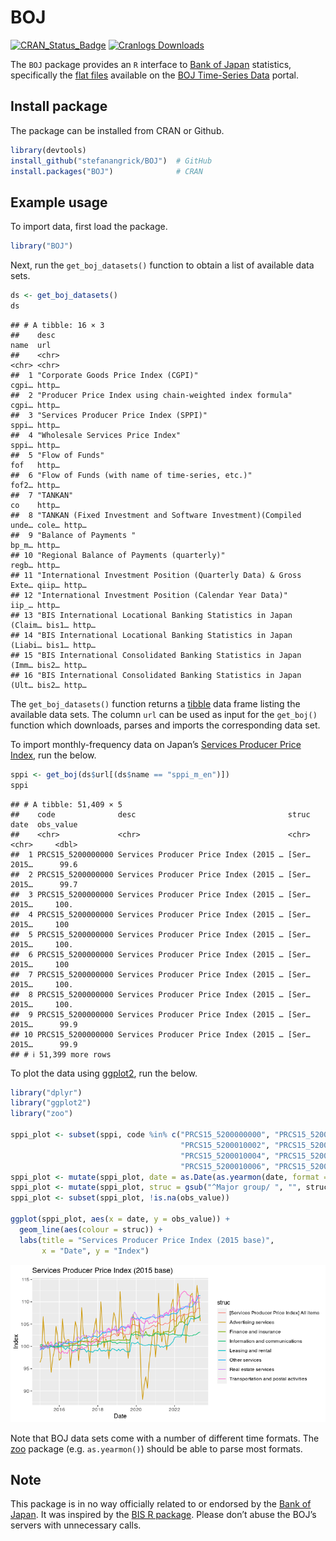 BOJ
================

[![CRAN_Status_Badge](http://www.r-pkg.org/badges/version/BOJ)](http://cran.r-project.org/package=BOJ)
[![Cranlogs
Downloads](http://cranlogs.r-pkg.org/badges/grand-total/BOJ)](http://cran.r-project.org/package=BOJ)

The `BOJ` package provides an `R` interface to [Bank of
Japan](https://www.boj.or.jp/) statistics, specifically the [flat
files](https://www.stat-search.boj.or.jp/info/dload_en.html) available
on the [BOJ Time-Series Data](https://www.stat-search.boj.or.jp/)
portal.

## Install package

The package can be installed from CRAN or Github.

``` r
library(devtools)
install_github("stefanangrick/BOJ")  # GitHub
install.packages("BOJ")              # CRAN
```

## Example usage

To import data, first load the package.

``` r
library("BOJ")
```

Next, run the `get_boj_datasets()` function to obtain a list of
available data sets.

``` r
ds <- get_boj_datasets()
ds
```

    ## # A tibble: 16 × 3
    ##    desc                                                              name  url  
    ##    <chr>                                                             <chr> <chr>
    ##  1 "Corporate Goods Price Index (CGPI)"                              cgpi… http…
    ##  2 "Producer Price Index using chain-weighted index formula"         cgpi… http…
    ##  3 "Services Producer Price Index (SPPI)"                            sppi… http…
    ##  4 "Wholesale Services Price Index"                                  sppi… http…
    ##  5 "Flow of Funds"                                                   fof   http…
    ##  6 "Flow of Funds (with name of time-series, etc.)"                  fof2… http…
    ##  7 "TANKAN"                                                          co    http…
    ##  8 "TANKAN (Fixed Investment and Software Investment)(Compiled unde… cole… http…
    ##  9 "Balance of Payments "                                            bp_m… http…
    ## 10 "Regional Balance of Payments (quarterly)"                        regb… http…
    ## 11 "International Investment Position (Quarterly Data) & Gross Exte… qiip… http…
    ## 12 "International Investment Position (Calendar Year Data)"          iip_… http…
    ## 13 "BIS International Locational Banking Statistics in Japan (Claim… bis1… http…
    ## 14 "BIS International Locational Banking Statistics in Japan (Liabi… bis1… http…
    ## 15 "BIS International Consolidated Banking Statistics in Japan (Imm… bis2… http…
    ## 16 "BIS International Consolidated Banking Statistics in Japan (Ult… bis2… http…

The `get_boj_datasets()` function returns a
[tibble](https://tibble.tidyverse.org/) data frame listing the available
data sets. The column `url` can be used as input for the `get_boj()`
function which downloads, parses and imports the corresponding data set.

To import monthly-frequency data on Japan’s [Services Producer Price
Index](https://www.boj.or.jp/en/statistics/pi/sppi_2015/index.htm), run
the below.

``` r
sppi <- get_boj(ds$url[(ds$name == "sppi_m_en")])
sppi
```

    ## # A tibble: 51,409 × 5
    ##    code              desc                                  struc date  obs_value
    ##    <chr>             <chr>                                 <chr> <chr>     <dbl>
    ##  1 PRCS15_5200000000 Services Producer Price Index (2015 … [Ser… 2015…      99.6
    ##  2 PRCS15_5200000000 Services Producer Price Index (2015 … [Ser… 2015…      99.7
    ##  3 PRCS15_5200000000 Services Producer Price Index (2015 … [Ser… 2015…     100. 
    ##  4 PRCS15_5200000000 Services Producer Price Index (2015 … [Ser… 2015…     100  
    ##  5 PRCS15_5200000000 Services Producer Price Index (2015 … [Ser… 2015…     100. 
    ##  6 PRCS15_5200000000 Services Producer Price Index (2015 … [Ser… 2015…     100  
    ##  7 PRCS15_5200000000 Services Producer Price Index (2015 … [Ser… 2015…     100. 
    ##  8 PRCS15_5200000000 Services Producer Price Index (2015 … [Ser… 2015…     100. 
    ##  9 PRCS15_5200000000 Services Producer Price Index (2015 … [Ser… 2015…      99.9
    ## 10 PRCS15_5200000000 Services Producer Price Index (2015 … [Ser… 2015…      99.9
    ## # ℹ 51,399 more rows

To plot the data using [ggplot2](https://ggplot2.tidyverse.org), run the
below.

``` r
library("dplyr")
library("ggplot2")
library("zoo")

sppi_plot <- subset(sppi, code %in% c("PRCS15_5200000000", "PRCS15_5200010001",
                                      "PRCS15_5200010002", "PRCS15_5200010003",
                                      "PRCS15_5200010004", "PRCS15_5200010005",
                                      "PRCS15_5200010006", "PRCS15_5200010007"))
sppi_plot <- mutate(sppi_plot, date = as.Date(as.yearmon(date, format = "%Y%m")))
sppi_plot <- mutate(sppi_plot, struc = gsub("^Major group/ ", "", struc))
sppi_plot <- subset(sppi_plot, !is.na(obs_value))

ggplot(sppi_plot, aes(x = date, y = obs_value)) +
  geom_line(aes(colour = struc)) +
  labs(title = "Services Producer Price Index (2015 base)",
       x = "Date", y = "Index")
```

![](README_files/figure-gfm/plot-1.png)<!-- -->

Note that BOJ data sets come with a number of different time formats.
The [zoo](https://cran.r-project.org/package=zoo) package
(e.g. `as.yearmon()`) should be able to parse most formats.

## Note

This package is in no way officially related to or endorsed by the [Bank
of Japan](https://www.boj.or.jp/). It was inspired by the [BIS R
package](https://github.com/expersso/BIS). Please don’t abuse the BOJ’s
servers with unnecessary calls.
